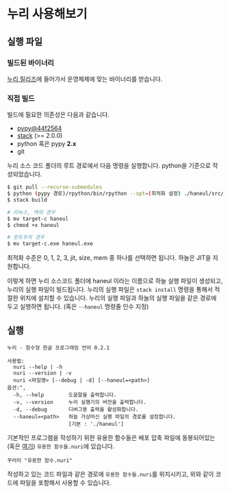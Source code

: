 # 누리 사용해보기

## 실행 파일

### 빌드된 바이너리

[누리 릴리즈](https://github.com/suhdonghwi/nuri/releases)에 들어가서 운영체제에 맞는 바이너리를 받습니다.

### 직접 빌드

빌드에 필요한 의존성은 다음과 같습니다.

- [pypy@44f2564](https://github.com/mozillazg/pypy/tree/44f2564f00230d1fb80c0ff1b36ce18bebe938db)
- [stack](https://docs.haskellstack.org/en/stable/README/) (>= 2.0.0)
- python 혹은 pypy **2.x**
- git

누리 소스 코드 폴더의 루트 경로에서 다음 명령을 실행합니다. python을 기준으로 작성되었습니다.

```bash
$ git pull --recurse-submodules
$ python (pypy 경로)/rpython/bin/rpython --opt=(최적화 설정) ./haneul/src/target.py
$ stack build

# 리눅스, 맥의 경우
$ mv target-c haneul
$ chmod +x haneul

# 윈도우의 경우
$ mv target-c.exe haneul.exe
```

최적화 수준은 0, 1, 2, 3, jit, size, mem 중 하나를 선택하면 됩니다. 하늘은 JIT을 지원합니다.

이렇게 하면 누리 소스코드 폴더에 haneul 이라는 이름으로 하늘 실행 파일이 생성되고, 누리의 실행 파일이 빌드됩니다. 누리의 실행 파일은 `stack install` 명령을 통해서 적절한 위치에 설치할 수 있습니다. 누리의 실행 파일과 하늘의 실행 파일을 같은 경로에 두고 실행하면 됩니다. (혹은 `--haneul` 명령줄 인수 지정)

## 실행

```
누리 - 함수형 한글 프로그래밍 언어 0.2.1

사용법:
  nuri --help | -h
  nuri --version | -v
  nuri <파일명> [--debug | -d] [--haneul=<path>]
옵션:",
  -h, --help        도움말을 출력합니다.
  -v, --version     누리 실행기의 버전을 출력합니다.
  -d, --debug       디버그용 출력을 활성화합니다.
  --haneul=<path>   하늘 가상머신 실행 파일의 경로를 설정합니다.
                    [기본 : './haneul']
```

기본적인 프로그램을 작성하기 위한 유용한 함수들은 배포 압축 파일에 동봉되어있는 (혹은 [여기](https://github.com/suhdonghwi/nuri/blob/master/examples/유용한%20함수들.nuri)) `유용한 함수들.nuri`에 있습니다.

```
꾸러미 "유용한 함수.nuri"
```

작성하고 있는 코드 파일과 같은 경로에 `유용한 함수들.nuri`를 위치시키고, 위와 같이 코드에 파일을 포함해서 사용할 수 있습니다.


